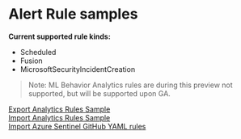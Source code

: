 # Alert Rule samples

**Current supported rule kinds:**
* Scheduled
* Fusion
* MicrosoftSecurityIncidentCreation

> Note: ML Behavior Analytics rules are during this preview not supported, but will be supported upon GA.

[Export Analytics Rules Sample](https://github.com/Azure/Azure-Sentinel/tree/master/Tools/Az.SecurityInsights-Samples/Alert%20Rules/Export%20Analytics%20Rules)
<br/>
[Import Analytics Rules Sample](https://github.com/Azure/Azure-Sentinel/tree/master/Tools/Az.SecurityInsights-Samples/Alert%20Rules/Import%20Analytics%20Rules)
<br/>
[Import Azure Sentinel GitHub YAML rules](https://github.com/Azure/Azure-Sentinel/tree/master/Tools/Az.SecurityInsights-Samples/Alert%20Rules/Import%20GitHub%20YAML%20rules)
